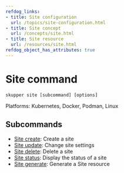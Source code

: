 ```yaml
---
refdog_links:
- title: Site configuration
  url: /topics/site-configuration.html
- title: Site concept
  url: /concepts/site.html
- title: Site resource
  url: /resources/site.html
refdog_object_has_attributes: true
---
```


# Site command

```shell
skupper site [subcommand] [options]
```

Platforms: Kubernetes, Docker, Podman, Linux

## Subcommands

- [Site create]({{site_prefix}}/commands/site/create.html): Create a site
- [Site update]({{site_prefix}}/commands/site/update.html): Change site settings
- [Site delete]({{site_prefix}}/commands/site/delete.html): Delete a site
- [Site status]({{site_prefix}}/commands/site/status.html): Display the status of a site
- [Site generate]({{site_prefix}}/commands/site/generate.html): Generate a Site resource
